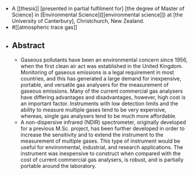 - A [[thesis]] [presented in partial fulfilment for] [the degree of Master of Science] in [Environmental Science]([[environmental science]]) at [the University of Canterbury], Christchurch, New Zealand.
- #[[atmospheric trace gas]]
- ## Abstract
    - Gaseous pollutants have been an environmental concern since 1956, when the first clean air act was established in the United Kingdom. Monitoring of gaseous emissions is a legal requirement in most countries, and this has generated a large demand for inexpensive, portable, and versatile gas analysers for the measurement of gaseous emissions. Many of the current commercial gas analysers have differing advantages and disadvantages, however, high cost is an important factor. Instruments with low detection limits and the ability to measure multiple gases tend to be very expensive, whereas, single gas analysers tend to be much more affordable.
    - A non-dispersive infrared (NDIR) spectrometer, originally developed for a previous M.Sc. project, has been further developed in order to increase the sensitivity and to extend the instrument to the measurement of multiple gases. This type of instrument would be useful for environmental, industrial, and research applications. The instrument was inexpensive to construct when compared with the cost of current commercial gas analysers, is robust, and is partially portable around the laboratory.

